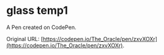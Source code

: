 # glass temp1

A Pen created on CodePen.

Original URL: [https://codepen.io/The_Oracle/pen/zxvXOXr](https://codepen.io/The_Oracle/pen/zxvXOXr).

